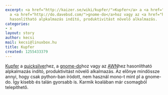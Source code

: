 ```yaml
---
excerpt: <a href="http://kaizer.se/wiki/kupfer/">Kupfer</a> a <a href="http://www.blacktree.com/projects/quicksilver.html">quicksilver</a>hez,
  a <a href="http://do.davebsd.com/">gnome-do</a>hoz vagy az <a href="http://awn-project.org/">AWN</a>hez
  hasonlítható alpkalmazás indító, produktivitást növelő alkalmazás.
categories:
- x
layout: story
author: kecsi
mail: kecsi@linuxbox.hu
title: Kupfer
created: 1255433379
---
```

<a href="http://kaizer.se/wiki/kupfer/">Kupfer</a> a <a href="http://www.blacktree.com/projects/quicksilver.html">quicksilver</a>hez, a <a href="http://do.davebsd.com/">gnome-do</a>hoz vagy az <a href="http://awn-project.org/">AWN</a>hez hasonlítható alpkalmazás indító, produktivitást növelő alkalmazás. Az előnye mindössze annyi, hogy csak python-ban íródott, nem használ mono-t mint pl a gnome-do. Így kisebb és talán gyorsabb is. Karmik koalában már csomagból telepíthető.
